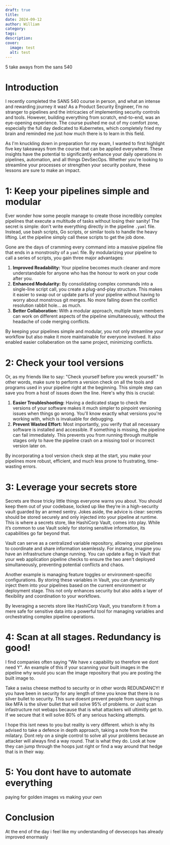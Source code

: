 ```yaml
---
draft: true
title: 
date: 2024-09-12
author: William
category: 
tags: 
description: 
cover:
  image: test
  alt: test
---
```

5 take aways from the sans 540


# Introduction

I recently completed the SANS 540 course in person, and what an intense and rewarding journey it was! As a Product Security Engineer, I’m no stranger to pipelines and the intricacies of implementing security controls and tools. However, building everything from scratch, end-to-end, was an eye-opening experience. The course pushed me out of my comfort zone, especially the full day dedicated to Kubernetes, which completely fried my brain and reminded me just how much there is to learn in this field.

As I'm knuckling down in preparation for my exam, I wanted to first highlight five key takeaways from the course that can be applied everywhere. These insights have the potential to significantly enhance your daily operations in pipelines, automation, and all things DevSecOps. Whether you're looking to streamline your processes or strengthen your security posture, these lessons are sure to make an impact.

# 1: Keep your pipelines simple and modular

Ever wonder how some people manage to create those incredibly complex pipelines that execute a multitude of tasks without losing their sanity! The secret is simple: don't write everything directly in the pipeline `.yaml` file. Instead, use bash scripts, Go scripts, or similar tools to handle the heavy lifting. Let the pipeline simply call these scripts to get the job done.

Gone are the days of cramming every command into a massive pipeline file that ends in a monstrosity of a `yaml` file. By modularizing your pipeline to call a series of scripts, you gain three major advantages:

1. **Improved Readability:** Your pipeline becomes much cleaner and more understandable for anyone who has the honour to work on your code after you.
2. **Enhanced Modularity:** By consolidating complex commands into a single-line script call, you create a plug-and-play structure. This makes it easier to swap out or update parts of your pipeline without having to worry about monstrous git merges. No more falling down the conflict resolution rabbit hole... as much.
3. **Better Collaboration:** With a modular approach, multiple team members can work on different aspects of the pipeline simultaneously, without the headache of code merging conflicts.

By keeping your pipelines simple and modular, you not only streamline your workflow but also make it more maintainable for everyone involved. It also enabled easier collaberation on the same project, minimizing conflicts.

# 2: Check your tool versions

Or, as my friends like to say: "Check yourself before you wreck yourself." 
In other words, make sure to perform a version check on all the tools and programs used in your pipeline right at the beginning. This simple step can save you from a host of issues down the line. Here's why this is crucial:

1. **Easier Troubleshooting:** Having a dedicated stage to check the versions of your software makes it much simpler to pinpoint versioning issues when things go wrong. You'll know exactly what versions you're working with, which is invaluable for debugging.
2. **Prevent Wasted Effort:** Most importantly, you verify that all necessary software is installed and accessible. If something is missing, the pipeline can fail immediately. This prevents you from running through multiple stages only to have the pipeline crash on a missing tool or incorrect version later on.

By incorporating a tool version check step at the start, you make your pipelines more robust, efficient, and much less prone to frustrating, time-wasting errors.

# 3:  Leverage your secrets store

Secrets are those tricky little things everyone warns you about. You should keep them out of your codebase, locked up like they’re in a high-security vault guarded by an armed sentry. Jokes aside, the advice is clear: secrets should be stored securely and only injected into your pipeline at runtime. This is where a secrets store, like HashiCorp Vault, comes into play. While it’s common to use Vault solely for storing sensitive information, its capabilities go far beyond that.

Vault can serve as a centralized variable repository, allowing your pipelines to coordinate and share information seamlessly. For instance, imagine you have an infrastructure change running. You can update a flag in Vault that your web application pipeline checks to ensure the two aren't deployed simultaneously, preventing potential conflicts and chaos.

Another example is managing feature toggles or environment-specific configurations. By storing these variables in Vault, you can dynamically inject them into your pipelines based on the current environment or deployment stage. This not only enhances security but also adds a layer of flexibility and coordination to your workflows.

By leveraging a secrets store like HashiCorp Vault, you transform it from a mere safe for sensitive data into a powerful tool for managing variables and orchestrating complex pipeline operations.


# 4: Scan at all stages. Redundancy is good!

I find companies often saying "We have x capability so therefore we dont need Y".
An example of this if your scanning your built images in the pipeline why would you scan the image repository that you are posting the built image to.

Take a swiss cheese method to security or in other words REDUNDANCY!
If you have been in security for any length of time you know that there is no silver bullet to security. This sure doesnt prevent people from saying things like MFA is the silver bullet that will solve 95% of problems. or Just scan infastructure not webaps because that is what attackers will ultimitly get to. If we secure that it will solve 80% of any serious hacking attempts. 

I hope this isnt news to you but reality is very different. which is why its advised to take a defence in depth approach, taking a note from the milatary. Dont rely on a single control to solve all your problems because an attacker will always find a way round. That is what they do. Look at how they can jump through the hoops just right or find a way around that hedge that is in their way.



# 5: You dont have to automate everything 

paying for golden images vs making  your own




# Conclusion 

At the end of the day i feel like my understanding of devsecops has already improved enormasly